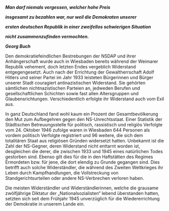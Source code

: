 ***Man darf niemals vergessen, welcher hohe Preis***

***insgesamt zu bezahlen war, nur weil die Demokraten unserer***

***ersten deutschen Republik in einer zweifellos schwierigen
Situation***

***nicht zusammenzufinden vermochten.***

***Georg Buch***

Den demokratiefeindlichen Bestrebungen der NSDAP und ihrer
Anhängerschaft wurde auch in Wiesbaden bereits während der Weimarer
Republik vehement, doch letzten Endes vergeblich Widerstand
entgegengesetzt. Auch nach der Errichtung der Gewaltherrschaft Adolf
Hitlers und seiner Partei im Jahr 1933 leisteten Bürgerinnen und Bürger
unserer Stadt couragiert antinazistischen Widerstand. Sie gehörten
sämtlichen nichtnazistischen Parteien an, jedweden Berufen und
gesellschaftlichen Schichten sowie fast allen Altersgruppen und
Glaubensrichtungen. Verschiedentlich erfolgte ihr Widerstand auch vom
Exil aus.

In ganz Deutschland fand wohl kaum ein Prozent der Gesamtbevölkerung den
Mut zum Aufbegehren gegen den NS-Unrechtsstaat. Einer Statistik der
Städtischen Betreuungsstelle für politisch, rassistisch und religiös
Verfolgte vom 24. Oktober 1946 zufolge waren in Wiesbaden 644 Personen
als vordem politisch Verfolgte registriert und 96 weitere, die sich dem
totalitären Staat aus religiösen Gründen widersetzt hatten. Unbekannt
ist die Zahl der NS-Gegner, deren Widerstand nicht enttarnt worden ist,
desgleichen die derer, die zwischen 1933 und 1945 eines natürlichen
Todes gestorben sind. Ebenso gilt dies für die in den Haftstätten des
Regimes Ermordeten bzw. für jene, die dort elendig zu Grunde gegangen
sind. Dies betrifft auch solche Widerständler, die während des Zweiten
Weltkrieges ihr Leben durch Kampfhandlungen, die Vollstreckung von
Standgerichtsurteilen oder andere NS-Verbrechen verloren haben.

Die meisten Widerständler und Widerständlerinnen, welche die grausame
zwölfjährige Diktatur der „Nationalsozialisten“ lebend überstanden
hatten, setzten sich seit dem Frühjahr 1945 unverzüglich für die
Wiedererrichtung der Demokratie in unserem Lande ein.

